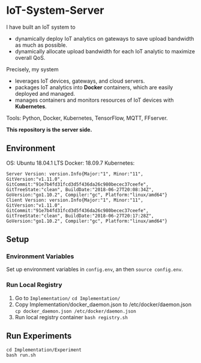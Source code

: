 # IoT-System-Server

I have built an IoT system to
- dynamically deploy IoT analytics on gateways to save upload bandwidth as much as possible.
- dynamically allocate upload bandwidth for each IoT analytic to maximize overall QoS.

Precisely, my system
+ leverages IoT devices, gateways, and cloud servers.
+ packages IoT analytics into **Docker** containers, which are easily deployed and managed.
+ manages containers and monitors resources of IoT devices with **Kubernetes**.

Tools: Python, Docker, Kubernetes, TensorFlow, MQTT, FFserver.

**This repository is the server side.**

## Environment
OS: Ubuntu 18.04.1 LTS
Docker: 18.09.7
Kubernetes: 
```
Server Version: version.Info{Major:"1", Minor:"11", GitVersion:"v1.11.0", GitCommit:"91e7b4fd31fcd3d5f436da26c980becec37ceefe", GitTreeState:"clean", BuildDate:"2018-06-27T20:08:34Z", GoVersion:"go1.10.2", Compiler:"gc", Platform:"linux/amd64"}
Client Version: version.Info{Major:"1", Minor:"11", GitVersion:"v1.11.0", GitCommit:"91e7b4fd31fcd3d5f436da26c980becec37ceefe", GitTreeState:"clean", BuildDate:"2018-06-27T20:17:28Z", GoVersion:"go1.10.2", Compiler:"gc", Platform:"linux/amd64"}
```

## Setup
### Environment Variables
Set up environment variables in `config.env`, an then `source config.env`.
### Run Local Registry
1. Go to `Implementation/`
    `cd Implementation/`
3. Copy Implementation/docker_daemon.json to /etc/docker/daemon.json
    `cp docker_daemon.json /etc/docker/daemon.json`
3. Run local registry container
    `bash registry.sh`
    
## Run Experiments
```
cd Implementation/Experiment
bash run.sh
```
